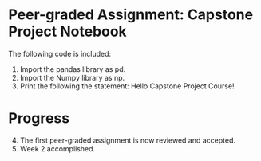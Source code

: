 # Peer-graded Assignment: Capstone Project Notebook
The following code is included:
1. Import the pandas library as pd.
2. Import the Numpy library as np.
3. Print the following the statement: Hello Capstone Project Course!
# Progress
4. The first peer-graded assignment is now reviewed and accepted.
5. Week 2 accomplished.
